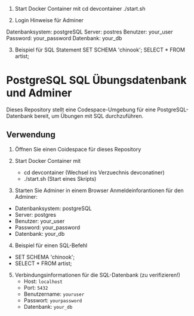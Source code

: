 1. Start Docker Container mit
    cd devcontainer
    ./start.sh


2. Login Hinweise für Adminer

Datenbanksystem: postgreSQL
Server: postres
Benutzer: your_user
Password: your_password
Datenbank:  your_db

3. Beispiel für SQL Statement
SET SCHEMA 'chinook';
SELECT * FROM artist;

# PostgreSQL SQL Übungsdatenbank und Adminer

Dieses Repository stellt eine Codespace-Umgebung für eine PostgreSQL-Datenbank bereit, um Übungen mit SQL durchzuführen.

## Verwendung

1. Öffnen Sie einen Coidespace für dieses Repository
2. Start Docker Container mit
    - cd devcontainer  (Wechsel ins Verzuechnis devconatiner)
    - ./start.sh  (Start eines Skripts)

3. Starten Sie Adminer in einem Browser
Anmeldeinforantionen für den Adminer:
- Datenbanksystem: postgreSQL
- Server: postgres
- Benutzer: your_user
- Password: your_password
- Datenbank: your_db


4. Beispiel für einen SQL-Befehl
- SET SCHEMA 'chinook';
- SELECT * FROM artist;

5. Verbindungsinformationen für die SQL-Datenbank  (zu verifizieren!)
    - Host: `localhost`
    - Port: `5432`
    - Benutzername: `youruser`
    - Passwort: `yourpassword`
    - Datenbank: `your_db`
